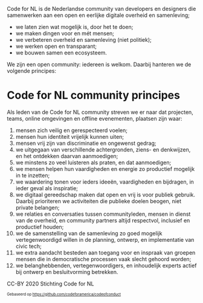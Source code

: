 Code for NL is de Nederlandse community van developers en designers die samenwerken aan een open en eerlijke digitale overheid en samenleving;

- we laten zien wat mogelijk is, door het te doen;
- we maken dingen voor en mét mensen;
- we verbeteren overheid en samenleving (niet politiek);
- we werken open en transparant;
- we bouwen samen een ecosysteem.

We zijn een open community: iedereen is welkom. Daarbij hanteren we de volgende principes:

# Code for NL community principes

Als leden van de Code for NL community streven we er naar dat projecten, teams, online omgevingen en offline evenementen, plaatsen zijn waar:

1. mensen zich veilig en gerespecteerd voelen;
2. mensen hun identiteit vrijelijk kunnen uiten;
3. mensen vrij zijn van discriminatie en ongewenst gedrag;
4. we uitgegaan van verschillende achtergronden, ziens- en denkwijzen, en het ontdekken daarvan aanmoedigen;
5. we minstens zo veel luisteren als praten, en dat aanmoedigen;
6. we mensen helpen hun vaardigheden en energie zo productief mogelijk in te inzetten;
7. we waardering tonen voor ieders ideeën, vaardigheden en bijdragen, in ieder geval als inspiratie;
8. we digitaal gereedschap maken dat open en vrij is voor publiek gebruik. Daarbij prioriteren we activiteiten die publieke doelen beogen, niet private belangen;
9. we relaties en conversaties tussen communityleden, mensen in dienst van de overheid, en community partners altijd respectvol, inclusief en productief houden;
10. we de samenstelling van de samenleving zo goed mogelijk vertegenwoordigd willen in de planning, ontwerp, en implementatie van civic tech;
11. we extra aandacht besteden aan toegang voor en inspraak van groepen mensen die in democratische processen vaak slecht gehoord worden;
12. we belanghebbenden, vertegenwoordigers, en inhoudelijk experts actief bij ontwerp en besluitvorming betrekken.

CC-BY 2020 Stichting Code for NL

<sup><sub>Gebaseerd op https://github.com/codeforamerica/codeofconduct</sub></sup>
